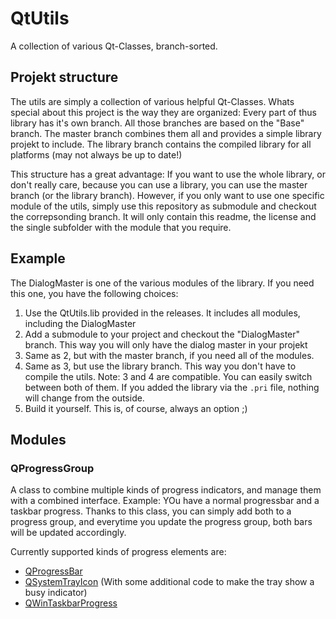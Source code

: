 # QtUtils
A collection of various Qt-Classes, branch-sorted.

## Projekt structure
The utils are simply a collection of various helpful Qt-Classes. Whats special about this project is the way they are organized:
Every part of thus library has it's own branch. All those branches are based on the "Base" branch. The master branch combines them all and provides a simple library projekt to include. The library branch contains the compiled library for all platforms (may not always be up to date!)

This structure has a great advantage: If you want to use the whole library, or don't really care, because you can use a library, you can use the master branch (or the library branch). However, if you only want to use one specific module of the utils, simply use this repository as submodule and checkout the correpsonding branch. It will only contain this readme, the license and the single subfolder with the module that you require.

## Example
The DialogMaster is one of the various modules of the library. If you need this one, you have the following choices:
 1. Use the QtUtils.lib provided in the releases. It includes all modules, including the DialogMaster
 2. Add a submodule to your project and checkout the "DialogMaster" branch. This way you will only have the dialog master in your projekt
 3. Same as 2, but with the master branch, if you need all of the modules.
 4. Same as 3, but use the library branch. This way you don't have to compile the utils. Note: 3 and 4 are compatible. You can easily switch between both of them. If you added the library via the `.pri` file, nothing will change from the outside.
 5. Build it yourself. This is, of course, always an option ;)

## Modules
### QProgressGroup
A class to combine multiple kinds of progress indicators, and manage them with a combined interface. Example: YOu have a normal progressbar and a taskbar progress. Thanks to this class, you can simply add both to a progress group, and everytime you update the progress group, both bars will be updated accordingly.

Currently supported kinds of progress elements are:
- [QProgressBar](https://doc.qt.io/qt-5/qprogressbar.html)
- [QSystemTrayIcon](https://doc.qt.io/qt-5/qsystemtrayicon.html) (With some additional code to make the tray show a busy indicator)
- [QWinTaskbarProgress](https://doc.qt.io/qt-5/qwintaskbarprogress.html)
